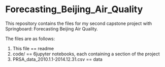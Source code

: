 # Forecasting_Beijing_Air_Quality
This repository contains the files for my second capstone project with Springboard: Forecasting Beijing Air Quality.

The files are as follows:

1. This file == readme
2. code/ == 6jupyter notebooks, each containing a section of the project
3. PRSA_data_2010.1.1-2014.12.31.csv == data

